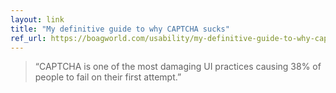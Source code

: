 ```yaml
---
layout: link
title: "My definitive guide to why CAPTCHA sucks"
ref_url: https://boagworld.com/usability/my-definitive-guide-to-why-captcha-sucks
---
```


> “CAPTCHA is one of the most damaging UI practices causing 38% of people to fail on their first attempt.”
